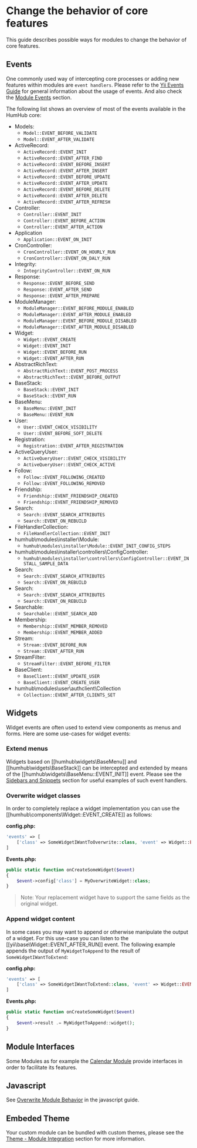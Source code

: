 Change the behavior of core features
=================

This guide describes possible ways for modules to change the behavior of core features.

## Events

One commonly used way of intercepting core processes or adding new features within modules are `event handlers`.
Please refer to the [Yii Events Guide](https://www.yiiframework.com/doc/guide/2.0/en/concept-events) for general information
about the usage of events. And also check the [Module Events](modules.md#module-events) section.

The following list shows an overview of most of the events available in the HumHub core:

- Models:
  - `Model::EVENT_BEFORE_VALIDATE`
  - `Model::EVENT_AFTER_VALIDATE`
- ActiveRecord:
  - `ActiveRecord::EVENT_INIT`
  - `ActiveRecord::EVENT_AFTER_FIND`
  - `ActiveRecord::EVENT_BEFORE_INSERT`
  - `ActiveRecord::EVENT_AFTER_INSERT`
  - `ActiveRecord::EVENT_BEFORE_UPDATE`
  - `ActiveRecord::EVENT_AFTER_UPDATE`
  - `ActiveRecord::EVENT_BEFORE_DELETE`
  - `ActiveRecord::EVENT_AFTER_DELETE`
  - `ActiveRecord::EVENT_AFTER_REFRESH`
- Controller:
  - `Controller::EVENT_INIT`
  - `Controller::EVENT_BEFORE_ACTION`
  - `Controller::EVENT_AFTER_ACTION`
- Application
  - `Application::EVENT_ON_INIT`
- CronController:
  - `CronController::EVENT_ON_HOURLY_RUN`
  - `CronController::EVENT_ON_DALY_RUN`
- Integrity:
  - `IntegrityController::EVENT_ON_RUN`
- Response:
  - `Response::EVENT_BEFORE_SEND`
  - `Response::EVENT_AFTER_SEND`
  - `Response::EVENT_AFTER_PREPARE`
- ModuleManager:
  - `ModuleManager::EVENT_BEFORE_MODULE_ENABLED`
  - `ModuleManager::EVENT_AFTER_MODULE_ENABLED`
  - `ModuleManager::EVENT_BEFORE_MODULE_DISABLED`
  - `ModuleManager::EVENT_AFTER_MODULE_DISABLED`
- Widget:
  - `Widget::EVENT_CREATE`
  - `Widget::EVENT_INIT`
  - `Widget::EVENT_BEFORE_RUN`
  - `Widget::EVENT_AFTER_RUN`
- AbstractRichText:
  - `AbstractRichText::EVENT_POST_PROCESS`
  - `AbstractRichText::EVENT_BEFORE_OUTPUT`
- BaseStack:
  - `BaseStack::EVENT_INIT`
  - `BaseStack::EVENT_RUN`
- BaseMenu:
  - `BaseMenu::EVENT_INIT`
  - `BaseMenu::EVENT_RUN`
- User:
  - `User::EVENT_CHECK_VISIBILITY`
  - `User::EVENT_BEFORE_SOFT_DELETE`
- Registration:
  - `Registration::EVENT_AFTER_REGISTRATION`
- ActiveQueryUser:
  - `ActiveQueryUser::EVENT_CHECK_VISIBILITY`
  - `ActiveQueryUser::EVENT_CHECK_ACTIVE`
- Follow:
  - `Follow::EVENT_FOLLOWING_CREATED`
  - `Follow::EVENT_FOLLOWING_REMOVED`
- Friendship:
    - `Friendship::EVENT_FRIENDSHIP_CREATED`
    - `Friendship::EVENT_FRIENDSHIP_REMOVED`
- Search:
  - `Search::EVENT_SEARCH_ATTRIBUTES`
  - `Search::EVENT_ON_REBUILD`
- FileHandlerCollection:
  - `FileHandlerCollection::EVENT_INIT`
- humhub\modules\installer\Module:
  - `humhub\modules\installer\Module::EVENT_INIT_CONFIG_STEPS`
- humhub\modules\installer\controllers\ConfigController:
  - `humhub\modules\installer\controllers\ConfigController::EVENT_INSTALL_SAMPLE_DATA`
- Search:
  - `Search::EVENT_SEARCH_ATTRIBUTES`
  - `Search::EVENT_ON_REBUILD`
- Search:
  - `Search::EVENT_SEARCH_ATTRIBUTES`
  - `Search::EVENT_ON_REBUILD`
- Searchable:
  - `Searchable::EVENT_SEARCH_ADD`
- Membership:
  - `Membership::EVENT_MEMBER_REMOVED`
  - `Membership::EVENT_MEMBER_ADDED`
- Stream:
  - `Stream::EVENT_BEFORE_RUN`
  - `Stream::EVENT_AFTER_RUN`
- StreamFilter:
  - `StreamFilter::EVENT_BEFORE_FILTER`
- BaseClient:
  - `BaseClient::EVENT_UPDATE_USER`
  - `BaseClient::EVENT_CREATE_USER`
- humhub\modules\user\authclient\Collection 
  - `Collection::EVENT_AFTER_CLIENTS_SET`

## Widgets

Widget events are often used to extend view components as menus and forms. Here are some use-cases for widget events:

### Extend menus

Widgets based on [[humhub\widgets\BaseMenu]] and [[humhub\widgets\BaseStack]] can be intercepted and extended by means of the [[humhub\widgets\BaseMenu::EVENT_INIT]] event.
Please see the [Sidebars and Snippets](snippet.md#event-handlers) section for useful examples of such event handlers.

### Overwrite widget classes

In order to completely replace a widget implementation you can use the [[humhub\components\Widget::EVENT_CREATE]] as follows:

**config.php:**

```php
'events' => [
    ['class' => SomeWidgetIWantToOverwrite::class, 'event' => Widget::EVENT_CREATE, 'callback' => [Events::class, 'onCreateSomeWidget']],
]
```

**Events.php:**

```php
public static function onCreateSomeWidget($event)
{
    $event->config['class'] = MyOverwriteWidget::class;
}
```

> Note: Your replacement widget have to support the same fields as the original widget.

### Append widget content

In some cases you may want to append or otherwise manipulate the output of a widget. For this use-case you can listen to the
[[yii\base\Widget::EVENT_AFTER_RUN]] event. The following example appends the output of `MyWidgetToAppend` to the result of
`SomeWidgetIWantToExtend`:

**config.php:**

```php
'events' => [
    ['class' => SomeWidgetIWantToExtend::class, 'event' => Widget::EVENT_AFTER_RUN, 'callback' => [Events::class, 'onSomeWidgetRun']],
]
```

**Events.php:**

```php
public static function onCreateSomeWidget($event)
{
    $event->result .= MyWidgetToAppend::widget();
}
```

## Module Interfaces

Some Modules as for example the [Calendar Module](https://github.com/humhub/humhub-modules-calendar/blob/master/docs/interface.md) provide interfaces in order to
facilitate its features.

## Javascript

See [Overwrite Module Behavior](javascript-index.md#overwrite-module-behaviour) in the javascript guide.

## Embeded Theme

Your custom module can be bundled with custom themes, please see the [Theme - Module Integration](../theme/module.md) section for more information.


